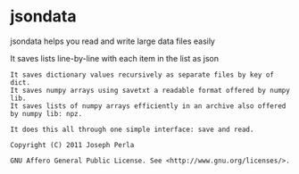 jsondata
========

jsondata helps you read and write large data files easily

It saves lists line-by-line with each item in the list as json



    It saves dictionary values recursively as separate files by key of dict.
    It saves numpy arrays using savetxt a readable format offered by numpy lib.
    It saves lists of numpy arrays efficiently in an archive also offered by numpy lib: npz.

    It does this all through one simple interface: save and read.

    Copyright (C) 2011 Joseph Perla

    GNU Affero General Public License. See <http://www.gnu.org/licenses/>.
